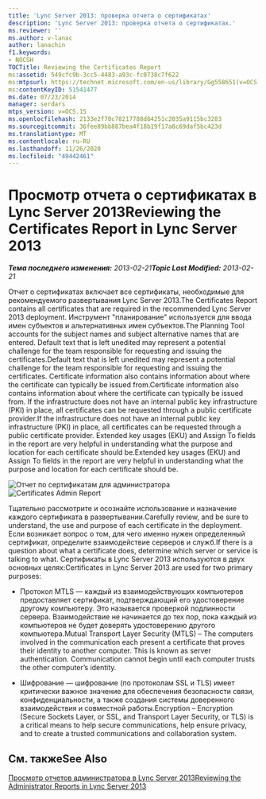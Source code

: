 ```yaml
---
title: 'Lync Server 2013: проверка отчета о сертификатах'
description: 'Lync Server 2013: проверка отчета о сертификатах.'
ms.reviewer: ''
ms.author: v-lanac
author: lanachin
f1.keywords:
- NOCSH
TOCTitle: Reviewing the Certificates Report
ms:assetid: 549cfc9b-3cc5-4483-a93c-fc0738c7f622
ms:mtpsurl: https://technet.microsoft.com/en-us/library/Gg558651(v=OCS.15)
ms:contentKeyID: 51541477
ms.date: 07/23/2014
manager: serdars
mtps_version: v=OCS.15
ms.openlocfilehash: 2133e2f70c78217788d84251c2035a9115bc3283
ms.sourcegitcommit: 36fee89bb887bea4f18b19f17a8c69daf5bc423d
ms.translationtype: MT
ms.contentlocale: ru-RU
ms.lasthandoff: 11/26/2020
ms.locfileid: "49442461"
---
```

# <a name="reviewing-the-certificates-report-in-lync-server-2013"></a><span data-ttu-id="3064d-103">Просмотр отчета о сертификатах в Lync Server 2013</span><span class="sxs-lookup"><span data-stu-id="3064d-103">Reviewing the Certificates Report in Lync Server 2013</span></span>

<div data-xmlns="http://www.w3.org/1999/xhtml">

<div class="topic" data-xmlns="http://www.w3.org/1999/xhtml" data-msxsl="urn:schemas-microsoft-com:xslt" data-cs="https://msdn.microsoft.com/">

<div data-asp="https://msdn2.microsoft.com/asp">



</div>

<div id="mainSection">

<div id="mainBody"><span data-ttu-id="3064d-104">

<span> </span></span><span class="sxs-lookup"><span data-stu-id="3064d-104">

<span> </span></span></span>

<span data-ttu-id="3064d-105">_**Тема последнего изменения:** 2013-02-21_</span><span class="sxs-lookup"><span data-stu-id="3064d-105">_**Topic Last Modified:** 2013-02-21_</span></span>

<span data-ttu-id="3064d-106">Отчет о сертификатах включает все сертификаты, необходимые для рекомендуемого развертывания Lync Server 2013.</span><span class="sxs-lookup"><span data-stu-id="3064d-106">The Certificates Report contains all certificates that are required in the recommended Lync Server 2013 deployment.</span></span> <span data-ttu-id="3064d-107">Инструмент "планирование" используется для ввода имен субъектов и альтернативных имен субъектов.</span><span class="sxs-lookup"><span data-stu-id="3064d-107">The Planning Tool accounts for the subject names and subject alternative names that are entered.</span></span> <span data-ttu-id="3064d-108">Default text that is left unedited may represent a potential challenge for the team responsible for requesting and issuing the certificates.</span><span class="sxs-lookup"><span data-stu-id="3064d-108">Default text that is left unedited may represent a potential challenge for the team responsible for requesting and issuing the certificates.</span></span> <span data-ttu-id="3064d-109">Certificate information also contains information about where the certificate can typically be issued from.</span><span class="sxs-lookup"><span data-stu-id="3064d-109">Certificate information also contains information about where the certificate can typically be issued from.</span></span> <span data-ttu-id="3064d-110">If the infrastructure does not have an internal public key infrastructure (PKI) in place, all certificates can be requested through a public certificate provider.</span><span class="sxs-lookup"><span data-stu-id="3064d-110">If the infrastructure does not have an internal public key infrastructure (PKI) in place, all certificates can be requested through a public certificate provider.</span></span> <span data-ttu-id="3064d-111">Extended key usages (EKU) and Assign To fields in the report are very helpful in understanding what the purpose and location for each certificate should be.</span><span class="sxs-lookup"><span data-stu-id="3064d-111">Extended key usages (EKU) and Assign To fields in the report are very helpful in understanding what the purpose and location for each certificate should be.</span></span>

<span data-ttu-id="3064d-112">![Отчет по сертификатам для администратора](images/Gg558651.63a29335-d9e4-41ae-97ec-3c9d9fd30d8a(OCS.15).jpg "Отчет по сертификатам для администратора")</span><span class="sxs-lookup"><span data-stu-id="3064d-112">![Certificates Admin Report](images/Gg558651.63a29335-d9e4-41ae-97ec-3c9d9fd30d8a(OCS.15).jpg "Certificates Admin Report")</span></span>

<span data-ttu-id="3064d-113">Тщательно рассмотрите и осознайте использование и назначение каждого сертификата в развертывании.</span><span class="sxs-lookup"><span data-stu-id="3064d-113">Carefully review, and be sure to understand, the use and purpose of each certificate in the deployment.</span></span> <span data-ttu-id="3064d-114">Если возникает вопрос о том, для чего именно нужен определенный сертификат, определите взаимодействие серверов и служб.</span><span class="sxs-lookup"><span data-stu-id="3064d-114">If there is a question about what a certificate does, determine which server or service is talking to what.</span></span> <span data-ttu-id="3064d-115">Сертификаты в Lync Server 2013 используются в двух основных целях:</span><span class="sxs-lookup"><span data-stu-id="3064d-115">Certificates in Lync Server 2013 are used for two primary purposes:</span></span>

  - <span data-ttu-id="3064d-p103">Протокол MTLS — каждый из взаимодействующих компьютеров предоставляет сертификат, подтверждающий его удостоверение другому компьютеру. Это называется проверкой подлинности сервера. Взаимодействие не начинается до тех пор, пока каждый из компьютеров не будет доверять удостоверению другого компьютера.</span><span class="sxs-lookup"><span data-stu-id="3064d-p103">Mutual Transport Layer Security (MTLS) – The computers involved in the communication each present a certificate that proves their identity to another computer. This is known as server authentication. Communication cannot begin until each computer trusts the other computer’s identity.</span></span>

  - <span data-ttu-id="3064d-119">Шифрование — шифрование (по протоколам SSL и TLS) имеет критически важное значение для обеспечения безопасности связи, конфиденциальности, а также создания системы доверенного взаимодействия и совместной работы.</span><span class="sxs-lookup"><span data-stu-id="3064d-119">Encryption – Encryption (Secure Sockets Layer, or SSL, and Transport Layer Security, or TLS) is a critical means to help secure communications, help ensure privacy, and to create a trusted communications and collaboration system.</span></span>

<div>

## <a name="see-also"></a><span data-ttu-id="3064d-120">См. также</span><span class="sxs-lookup"><span data-stu-id="3064d-120">See Also</span></span>


[<span data-ttu-id="3064d-121">Просмотр отчетов администратора в Lync Server 2013</span><span class="sxs-lookup"><span data-stu-id="3064d-121">Reviewing the Administrator Reports in Lync Server 2013</span></span>](lync-server-2013-reviewing-the-administrator-reports.md)  
  

<span data-ttu-id="3064d-122"></div>

</div>

<span> </span>

</div>

</div>

</span><span class="sxs-lookup"><span data-stu-id="3064d-122"></div>

</div>

<span> </span>

</div>

</div>

</span></span></div>

